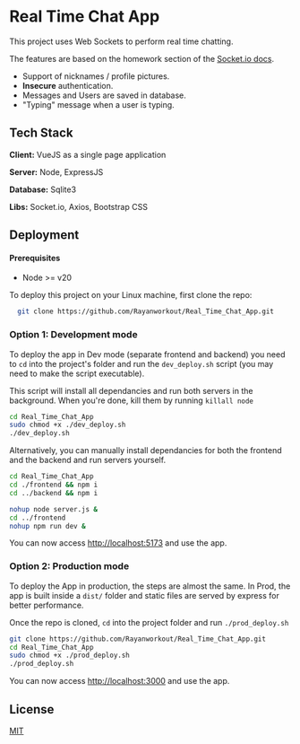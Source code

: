 
# Real Time Chat App

This project uses Web Sockets to perform real time chatting.

The features are based on the homework section of the [Socket.io docs](https://socket.io/get-started/chat#homework).

- Support of nicknames / profile pictures.
- **Insecure** authentication.
- Messages and Users are saved in database.
- "Typing" message when a user is typing.
## Tech Stack

**Client:** VueJS as a single page application

**Server:** Node, ExpressJS

**Database:** Sqlite3

**Libs:** Socket.io, Axios, Bootstrap CSS


## Deployment

#### Prerequisites

- Node >= v20

To deploy this project on your Linux machine, first clone the repo:

```bash
  git clone https://github.com/Rayanworkout/Real_Time_Chat_App.git
```
### Option 1: Development mode
To deploy the app in Dev mode (separate frontend and backend) you need to `cd` into the project's folder and run the `dev_deploy.sh` script
(you may need to make the script executable).

This script will install all dependancies and run both servers in the background. When you're done, kill them by running `killall node`
```bash
cd Real_Time_Chat_App
sudo chmod +x ./dev_deploy.sh
./dev_deploy.sh
```

Alternatively, you can manually install dependancies for both the frontend and the backend and run servers yourself.

```bash
cd Real_Time_Chat_App
cd ./frontend && npm i
cd ../backend && npm i

nohup node server.js &
cd ../frontend
nohup npm run dev &
```

You can now access [http://localhost:5173](http://localhost:5173) and use the app.

### Option 2: Production mode

To deploy the App in production, the steps are almost the same. In Prod, the app is built inside a `dist/` folder and static files are served by express for better performance.

Once the repo is cloned, `cd` into the project folder and run `./prod_deploy.sh`

```bash
git clone https://github.com/Rayanworkout/Real_Time_Chat_App.git
cd Real_Time_Chat_App
sudo chmod +x ./prod_deploy.sh
./prod_deploy.sh
```

You can now access [http://localhost:3000](http://localhost:3000) and use the app.

## License

[MIT](https://choosealicense.com/licenses/mit/)

